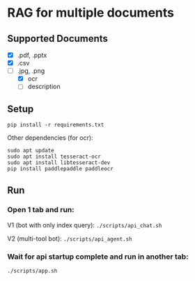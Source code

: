 # RAG for multiple documents

## Supported Documents
- [x] .pdf, .pptx
- [x] .csv
- [ ] .jpg, .png
  - [x] ocr
  - [ ] description

## Setup
```
pip install -r requirements.txt
```

Other dependencies (for ocr):
```
sudo apt update
sudo apt install tesseract-ocr
sudo apt install libtesseract-dev
pip install paddlepaddle paddleocr
```

## Run
### Open 1 tab and run:

V1 (bot with only index query): `./scripts/api_chat.sh`

V2 (multi-tool bot): `./scripts/api_agent.sh`

### Wait for api startup complete and run in another tab:
`./scripts/app.sh`